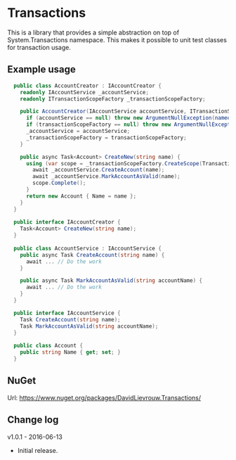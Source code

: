 # Transactions

This is a library that provides a simple abstraction on top of System.Transactions namespace. This makes it possible to unit test classes for transaction usage.

## Example usage
```cs
  public class AccountCreator : IAccountCreator {
    readonly IAccountService _accountService;
    readonly ITransactionScopeFactory _transactionScopeFactory;

    public AccountCreator(IAccountService accountService, ITransactionScopeFactory transactionScopeFactory) {
      if (accountService == null) throw new ArgumentNullException(nameof(accountService));
      if (transactionScopeFactory == null) throw new ArgumentNullException(nameof(transactionScopeFactory));
      _accountService = accountService;
      _transactionScopeFactory = transactionScopeFactory;
    }

    public async Task<Account> CreateNew(string name) {
      using (var scope = _transactionScopeFactory.CreateScope(TransactionScopeOption.Required, TransactionScopeAsyncFlowOption.Enabled)) {
        await _accountService.CreateAccount(name);
        await _accountService.MarkAccountAsValid(name);
        scope.Complete();
      }
      return new Account { Name = name };
    }
  }
  
  public interface IAccountCreator {
    Task<Account> CreateNew(string name);
  }
  
  public class AccountService : IAccountService {
    public async Task CreateAccount(string name) {
      await ... // Do the work
    }

    public async Task MarkAccountAsValid(string accountName) {
      await ... // Do the work
    }
  }

  public interface IAccountService {
    Task CreateAccount(string name);
    Task MarkAccountAsValid(string accountName);
  }
  
  public class Account {
    public string Name { get; set; }
  }
```

## NuGet
Url: https://www.nuget.org/packages/DavidLievrouw.Transactions/

## Change log

v1.0.1 - 2016-06-13
- Initial release.